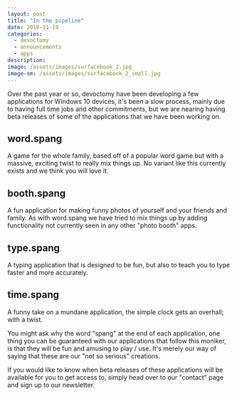 ```yaml
---
layout: post
title: "In the pipeline"
date: 2016-11-19
categories:
  - devoctomy
  - announcements
  - apps
description: 
image: /assets/images/surfacebook_2.jpg
image-sm: /assets/images/surfacebook_2_small.jpg
---
```

Over the past year or so, devoctomy have been developing a few applications for Windows 10 devices, it's been a slow process, mainly due to having full time jobs and other commitments, but we are nearing having beta releases of some of the applications that we have been working on.


## word.spang

A game for the whole family, based off of a popular word game but with a massive, exciting twist to really mix things up.  No variant like this currently exists and we think you will love it.


## booth.spang

A fun application for making funny photos of yourself and your friends and family.  As with word.spang we have tried to mix things up by adding functionality not currently seen in any other "photo booth" apps.


## type.spang

A typing application that is designed to be fun, but also to teach you to type faster and more accurately.


## time.spang

A funny take on a mundane application, the simple clock gets an overhall; with a twist.


You might ask why the word "spang" at the end of each application, one thing you can be guaranteed with our applications that follow this moniker, is that they will be fun and amusing to play / use.  It's merely our way of saying that these are our "not so serious" creations.

If you would like to know when beta releases of these applications will be available for you to get access to, simply head over to our "contact" page and sign up to our newsletter.